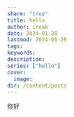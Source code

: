 ```yaml
---
share: "true"
title: hello
author: iroak
date: 2024-01-28
lastmod: 2024-01-29
tags: 
keywords: 
description: 
series: ["hello"]
cover:
  image: 
dir: /content/posts
---
```


你好